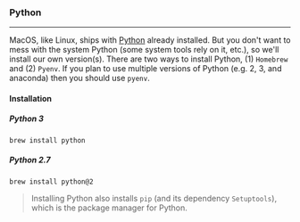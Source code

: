 ### Python
---
MacOS, like Linux, ships with [Python](https://www.python.org/) already installed. But you don't want to mess with the system Python (some system tools rely on it, etc.), so we'll install our own version(s). There are two ways to install Python, (1) `Homebrew` and (2) `Pyenv`. If you plan to use multiple versions of Python (e.g. 2, 3, and anaconda) then you should use `pyenv`.


#### Installation
##### Python 3

```
brew install python
```

##### Python 2.7
```
brew install python@2
```

>Installing Python also installs `pip` (and its dependency `Setuptools`), which is the package manager for Python.

